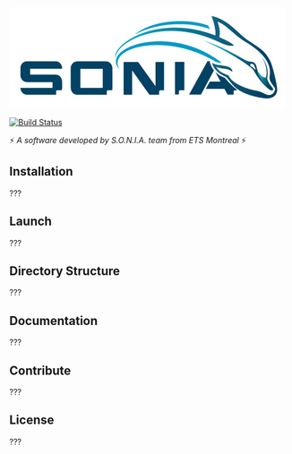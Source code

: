 [![S.O.N.I.A. Logo](docs/assets/logo.jpg)](http://sonia.etsmtl.ca/en/)

[![Build Status](https://travis-ci.org/sonia-auv/lib_atlas.svg?branch=develop)](https://travis-ci.org/sonia-auv/lib_atlas)

:zap: *A software developed by S.O.N.I.A. team from ETS Montreal* :zap:

## Installation

???

## Launch

???

## Directory Structure

???

## Documentation

???

## Contribute

???

## License

???
